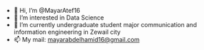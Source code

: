 - 👋 Hi, I’m @MayarAtef16
- 👀 I’m interested in Data Science
- 🌱 I’m currently undergraduate student major communication and information engineering in Zewail city
- 📫 My mail: mayarabdelhamid16@gmail.com

<!---
MayarAtef16/MayarAtef16 is a ✨ special ✨ repository because its `README.md` (this file) appears on your GitHub profile.
You can click the Preview link to take a look at your changes.
--->

